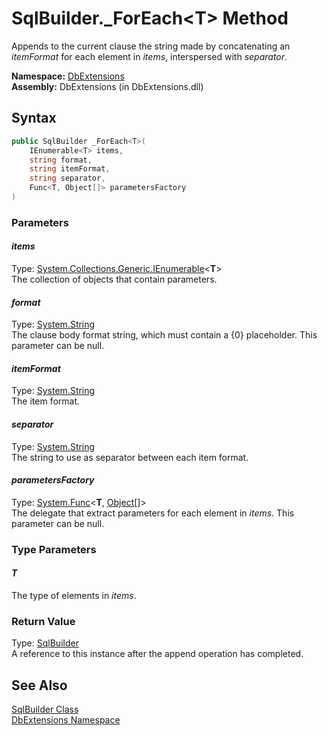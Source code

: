 SqlBuilder._ForEach&lt;T> Method
================================
Appends to the current clause the string made by concatenating an *itemFormat* for each element in *items*, interspersed with *separator*.

**Namespace:** [DbExtensions][1]  
**Assembly:** DbExtensions (in DbExtensions.dll)

Syntax
------

```csharp
public SqlBuilder _ForEach<T>(
	IEnumerable<T> items,
	string format,
	string itemFormat,
	string separator,
	Func<T, Object[]> parametersFactory
)

```

### Parameters

#### *items*
Type: [System.Collections.Generic.IEnumerable][2]&lt;**T**>  
The collection of objects that contain parameters.

#### *format*
Type: [System.String][3]  
The clause body format string, which must contain a {0} placeholder. This parameter can be null.

#### *itemFormat*
Type: [System.String][3]  
The item format.

#### *separator*
Type: [System.String][3]  
The string to use as separator between each item format.

#### *parametersFactory*
Type: [System.Func][4]&lt;**T**, [Object][5][]>  
The delegate that extract parameters for each element in *items*. This parameter can be null.

### Type Parameters

#### *T*
The type of elements in *items*.

### Return Value
Type: [SqlBuilder][6]  
A reference to this instance after the append operation has completed.

See Also
--------
[SqlBuilder Class][6]  
[DbExtensions Namespace][1]  

[1]: ../README.md
[2]: http://msdn.microsoft.com/en-us/library/9eekhta0
[3]: http://msdn.microsoft.com/en-us/library/s1wwdcbf
[4]: http://msdn.microsoft.com/en-us/library/bb549151
[5]: http://msdn.microsoft.com/en-us/library/e5kfa45b
[6]: README.md
